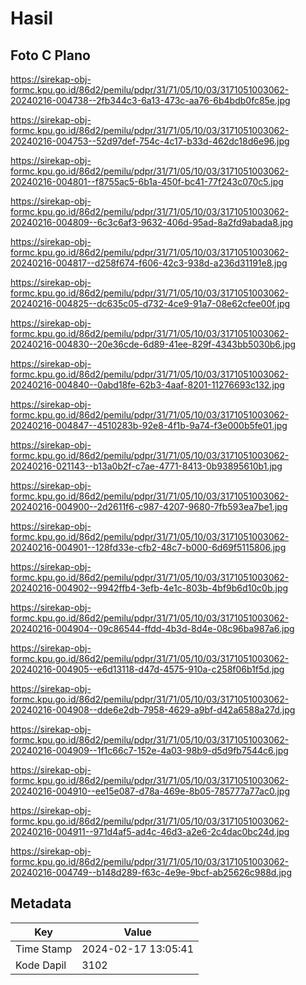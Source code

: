 # Hasil

## Foto C Plano

https://sirekap-obj-formc.kpu.go.id/86d2/pemilu/pdpr/31/71/05/10/03/3171051003062-20240216-004738--2fb344c3-6a13-473c-aa76-6b4bdb0fc85e.jpg

https://sirekap-obj-formc.kpu.go.id/86d2/pemilu/pdpr/31/71/05/10/03/3171051003062-20240216-004753--52d97def-754c-4c17-b33d-462dc18d6e96.jpg

https://sirekap-obj-formc.kpu.go.id/86d2/pemilu/pdpr/31/71/05/10/03/3171051003062-20240216-004801--f8755ac5-6b1a-450f-bc41-77f243c070c5.jpg

https://sirekap-obj-formc.kpu.go.id/86d2/pemilu/pdpr/31/71/05/10/03/3171051003062-20240216-004809--6c3c6af3-9632-406d-95ad-8a2fd9abada8.jpg

https://sirekap-obj-formc.kpu.go.id/86d2/pemilu/pdpr/31/71/05/10/03/3171051003062-20240216-004817--d258f674-f606-42c3-938d-a236d31191e8.jpg

https://sirekap-obj-formc.kpu.go.id/86d2/pemilu/pdpr/31/71/05/10/03/3171051003062-20240216-004825--dc635c05-d732-4ce9-91a7-08e62cfee00f.jpg

https://sirekap-obj-formc.kpu.go.id/86d2/pemilu/pdpr/31/71/05/10/03/3171051003062-20240216-004830--20e36cde-6d89-41ee-829f-4343bb5030b6.jpg

https://sirekap-obj-formc.kpu.go.id/86d2/pemilu/pdpr/31/71/05/10/03/3171051003062-20240216-004840--0abd18fe-62b3-4aaf-8201-11276693c132.jpg

https://sirekap-obj-formc.kpu.go.id/86d2/pemilu/pdpr/31/71/05/10/03/3171051003062-20240216-004847--4510283b-92e8-4f1b-9a74-f3e000b5fe01.jpg

https://sirekap-obj-formc.kpu.go.id/86d2/pemilu/pdpr/31/71/05/10/03/3171051003062-20240216-021143--b13a0b2f-c7ae-4771-8413-0b93895610b1.jpg

https://sirekap-obj-formc.kpu.go.id/86d2/pemilu/pdpr/31/71/05/10/03/3171051003062-20240216-004900--2d2611f6-c987-4207-9680-7fb593ea7be1.jpg

https://sirekap-obj-formc.kpu.go.id/86d2/pemilu/pdpr/31/71/05/10/03/3171051003062-20240216-004901--128fd33e-cfb2-48c7-b000-6d69f5115806.jpg

https://sirekap-obj-formc.kpu.go.id/86d2/pemilu/pdpr/31/71/05/10/03/3171051003062-20240216-004902--9942ffb4-3efb-4e1c-803b-4bf9b6d10c0b.jpg

https://sirekap-obj-formc.kpu.go.id/86d2/pemilu/pdpr/31/71/05/10/03/3171051003062-20240216-004904--09c86544-ffdd-4b3d-8d4e-08c96ba987a6.jpg

https://sirekap-obj-formc.kpu.go.id/86d2/pemilu/pdpr/31/71/05/10/03/3171051003062-20240216-004905--e6d13118-d47d-4575-910a-c258f06b1f5d.jpg

https://sirekap-obj-formc.kpu.go.id/86d2/pemilu/pdpr/31/71/05/10/03/3171051003062-20240216-004908--dde6e2db-7958-4629-a9bf-d42a6588a27d.jpg

https://sirekap-obj-formc.kpu.go.id/86d2/pemilu/pdpr/31/71/05/10/03/3171051003062-20240216-004909--1f1c66c7-152e-4a03-98b9-d5d9fb7544c6.jpg

https://sirekap-obj-formc.kpu.go.id/86d2/pemilu/pdpr/31/71/05/10/03/3171051003062-20240216-004910--ee15e087-d78a-469e-8b05-785777a77ac0.jpg

https://sirekap-obj-formc.kpu.go.id/86d2/pemilu/pdpr/31/71/05/10/03/3171051003062-20240216-004911--971d4af5-ad4c-46d3-a2e6-2c4dac0bc24d.jpg

https://sirekap-obj-formc.kpu.go.id/86d2/pemilu/pdpr/31/71/05/10/03/3171051003062-20240216-004749--b148d289-f63c-4e9e-9bcf-ab25626c988d.jpg


## Metadata

| Key        | Value               |
| ---------- | ------------------- |
| Time Stamp | 2024-02-17 13:05:41 |
| Kode Dapil | 3102                |



